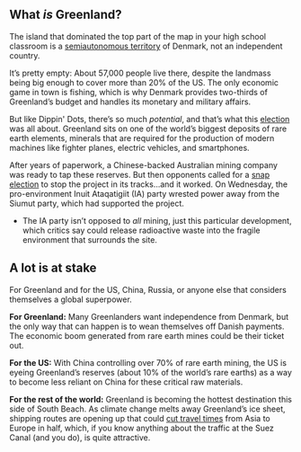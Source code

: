 ## What _is_ Greenland? 

The island that dominated the top part of the map in your high school classroom is a [semiautonomous territory](https://link.morningbrew.com/click/23486973.2126131/aHR0cHM6Ly93d3cuYmJjLmNvbS9uZXdzL3dvcmxkLWV1cm9wZS0xODI0OTQ3ND91dG1fc291cmNlPW1vcm5pbmdfYnJldw/5fe1fe5daa76d105e77713a7B829c99ea) of Denmark, not an independent country. 

It’s pretty empty: About 57,000 people live there, despite the landmass being big enough to cover more than 20% of the US. The only economic game in town is fishing, which is why Denmark provides two-thirds of Greenland’s budget and handles its monetary and military affairs.

But like Dippin' Dots, there’s so much _potential_, and that’s what this [election](https://link.morningbrew.com/click/23486973.2126131/aHR0cHM6Ly93d3cubnByLm9yZy8yMDIxLzA0LzA2Lzk4NDc2ODAxMi9hLXJvdy1vdmVyLXJhcmUtZWFydGgtZGVwb3NpdHMtY291bGQtYnJpbmctZG93bi1ncmVlbmxhbmRzLWdvdmVybm1lbnQ_dXRtX3NvdXJjZT1tb3JuaW5nX2JyZXc/5fe1fe5daa76d105e77713a7Be2abb657) was all about. Greenland sits on one of the world’s biggest deposits of rare earth elements, minerals that are required for the production of modern machines like fighter planes, electric vehicles, and smartphones. 

After years of paperwork, a Chinese-backed Australian mining company was ready to tap these reserves. But then opponents called for a [snap election](https://link.morningbrew.com/click/23486973.2126131/aHR0cHM6Ly93d3cud3NqLmNvbS9hcnRpY2xlcy9jaGluYXMtcmFyZS1lYXJ0aHMtcXVlc3QtdXBlbmRzLWdyZWVubGFuZHMtZ292ZXJubWVudC0xMTYxNzgwNzgzOT91dG1fc291cmNlPW1vcm5pbmdfYnJldw/5fe1fe5daa76d105e77713a7Bcf078d51) to stop the project in its tracks...and it worked. On Wednesday, the pro-environment Inuit Ataqatigiit (IA) party wrested power away from the Siumut party, which had supported the project.

-   The IA party isn’t opposed to _all_ mining, just this particular development, which critics say could release radioactive waste into the fragile environment that surrounds the site.

## A lot is at stake 

For Greenland and for the US, China, Russia, or anyone else that considers themselves a global superpower.

**For Greenland:** Many Greenlanders want independence from Denmark, but the only way that can happen is to wean themselves off Danish payments. The economic boom generated from rare earth mines could be their ticket out. 

**For the US:** With China controlling over 70% of rare earth mining, the US is eyeing Greenland’s reserves (about 10% of the world’s rare earths) as a way to become less reliant on China for these critical raw materials.

**For the rest of the world:** Greenland is becoming the hottest destination this side of South Beach. As climate change melts away Greenland’s ice sheet, shipping routes are opening up that could [cut travel times](https://link.morningbrew.com/click/23486973.2126131/aHR0cHM6Ly93d3cuZ3plcm9tZWRpYS5jb20vcmVhZC9vdmVyLXRoZS10b3AtYXJjdGljLXNoaXBwaW5nLWxhbmVzP3V0bV9zb3VyY2U9bW9ybmluZ19icmV3/5fe1fe5daa76d105e77713a7B465a9013) from Asia to Europe in half, which, if you know anything about the traffic at the Suez Canal (and you do), is quite attractive.